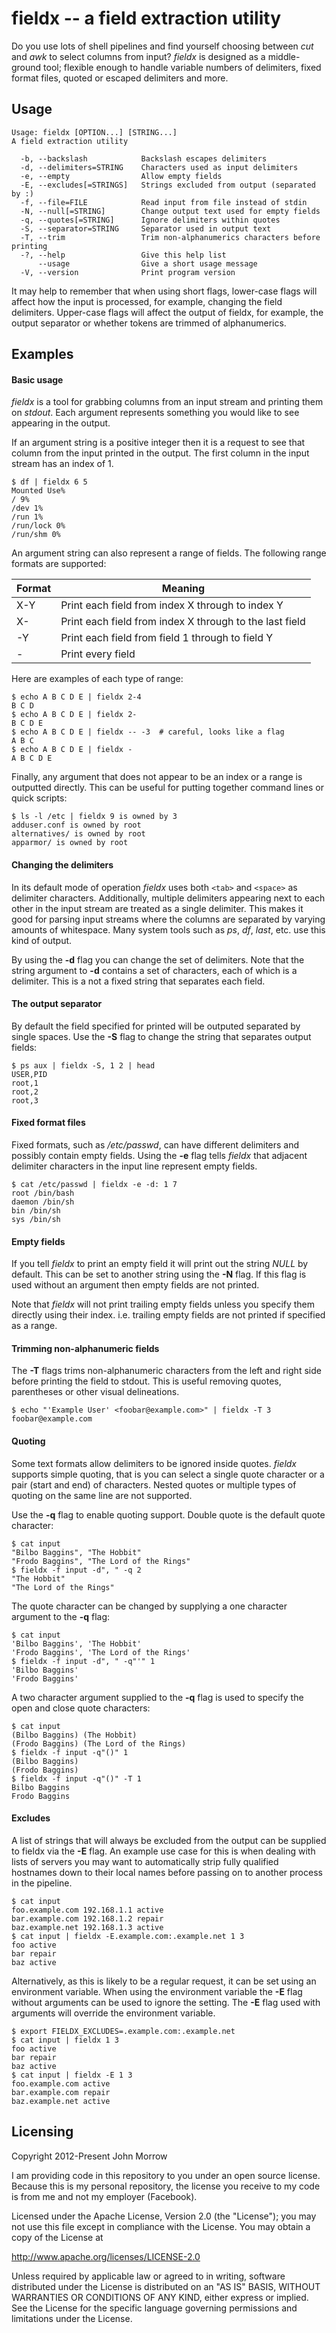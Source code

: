 # fieldx -- a field extraction utility

Do you use lots of shell pipelines and find yourself choosing between _cut_
and _awk_ to select columns from input? _fieldx_ is designed as a middle-ground
tool; flexible enough to handle variable numbers of delimiters, fixed format
files, quoted or escaped delimiters and more.

Usage
-----

```shell
Usage: fieldx [OPTION...] [STRING...]
A field extraction utility

  -b, --backslash            Backslash escapes delimiters
  -d, --delimiters=STRING    Characters used as input delimiters
  -e, --empty                Allow empty fields
  -E, --excludes[=STRINGS]   Strings excluded from output (separated by :)
  -f, --file=FILE            Read input from file instead of stdin
  -N, --null[=STRING]        Change output text used for empty fields
  -q, --quotes[=STRING]      Ignore delimiters within quotes
  -S, --separator=STRING     Separator used in output text
  -T, --trim                 Trim non-alphanumerics characters before printing
  -?, --help                 Give this help list
      --usage                Give a short usage message
  -V, --version              Print program version
```

It may help to remember that when using short flags, lower-case flags
will affect how the input is processed, for example, changing the field
delimiters. Upper-case flags will affect the output of fieldx, for example,
the output separator or whether tokens are trimmed of alphanumerics.

Examples
--------

#### Basic usage

_fieldx_ is a tool for grabbing columns from an input stream
and printing them on _stdout_. Each argument represents something
you would like to see appearing in the output.

If an argument string is a positive integer then it is a request
to see that column from the input printed in the output. The first
column in the input stream has an index of 1.

```shell
$ df | fieldx 6 5
Mounted Use%
/ 9%
/dev 1%
/run 1%
/run/lock 0%
/run/shm 0%
```

An argument string can also represent a range of fields.
The following range formats are supported:

| Format | Meaning                                                 |
|--------|---------------------------------------------------------|
| X-Y    | Print each field from index X through to index Y        |
| X-     | Print each field from index X through to the last field |
| -Y     | Print each field from field 1 through to field Y        |
| -      | Print every field                                       |

Here are examples of each type of range:

```shell
$ echo A B C D E | fieldx 2-4
B C D
$ echo A B C D E | fieldx 2-
B C D E
$ echo A B C D E | fieldx -- -3  # careful, looks like a flag
A B C
$ echo A B C D E | fieldx -
A B C D E
```

Finally, any argument that does not appear to be an index or
a range is outputted directly. This can be useful for putting
together command lines or quick scripts:

```shell
$ ls -l /etc | fieldx 9 is owned by 3
adduser.conf is owned by root
alternatives/ is owned by root
apparmor/ is owned by root
```

#### Changing the delimiters

In its default mode of operation _fieldx_ uses both `<tab>` and
`<space>` as delimiter characters. Additionally, multiple delimiters
appearing next to each other in the input stream are treated as
a single delimiter. This makes it good for parsing input streams
where the columns are separated by varying amounts of whitespace.
Many system tools such as _ps_, _df_, _last_, etc. use this kind
of output.

By using the __-d__ flag you can change the set of delimiters. Note
that the string argument to __-d__ contains a set of characters, each
of which is a delimiter. This is a not a fixed string that separates
each field.

#### The output separator

By default the field specified for printed will be outputed separated
by single spaces. Use the __-S__ flag to change the string that separates
output fields:

```shell
$ ps aux | fieldx -S, 1 2 | head
USER,PID
root,1
root,2
root,3
```

#### Fixed format files

Fixed formats, such as */etc/passwd*, can have different delimiters and
possibly contain empty fields. Using the __-e__ flag tells _fieldx_ that
adjacent delimiter characters in the input line represent empty fields.

```shell
$ cat /etc/passwd | fieldx -e -d: 1 7
root /bin/bash
daemon /bin/sh
bin /bin/sh
sys /bin/sh
```

#### Empty fields

If you tell _fieldx_ to print an empty field it will print out the string
*NULL* by default. This can be set to another string using the __-N__ flag.
If this flag is used without an argument then empty fields are not printed.

Note that _fieldx_ will not print trailing empty fields unless you specify
them directly using their index. i.e. trailing empty fields are not printed
if specified as a range.

#### Trimming non-alphanumeric fields

The __-T__ flags trims non-alphanumeric characters from the left and right side
before printing the field to stdout. This is useful removing quotes,
parentheses or other visual delineations.

```shell
$ echo "'Example User' <foobar@example.com>" | fieldx -T 3
foobar@example.com
```

#### Quoting

Some text formats allow delimiters to be ignored inside quotes.
_fieldx_ supports simple quoting, that is you can select a single
quote character or a pair (start and end) of characters. Nested
quotes or multiple types of quoting on the same line are not
supported.

Use the __-q__ flag to enable quoting support. Double quote is the
default quote character:

```shell
$ cat input
"Bilbo Baggins", "The Hobbit"
"Frodo Baggins", "The Lord of the Rings"
$ fieldx -f input -d", " -q 2
"The Hobbit"
"The Lord of the Rings"
```

The quote character can be changed by supplying a one character
argument to the __-q__ flag:

```shell
$ cat input
'Bilbo Baggins', 'The Hobbit'
'Frodo Baggins', 'The Lord of the Rings'
$ fieldx -f input -d", " -q"'" 1
'Bilbo Baggins'
'Frodo Baggins'
```

A two character argument supplied to the __-q__ flag is used to
specify the open and close quote characters:

```shell
$ cat input
(Bilbo Baggins) (The Hobbit)
(Frodo Baggins) (The Lord of the Rings)
$ fieldx -f input -q"()" 1
(Bilbo Baggins)
(Frodo Baggins)
$ fieldx -f input -q"()" -T 1
Bilbo Baggins
Frodo Baggins
```

#### Excludes

A list of strings that will always be excluded from the output can be supplied
to fieldx via the __-E__ flag. An example use case for this is when dealing with
lists of servers you may want to automatically strip fully qualified hostnames
down to their local names before passing on to another process in the pipeline.

```shell
$ cat input
foo.example.com 192.168.1.1 active
bar.example.com 192.168.1.2 repair
baz.example.net 192.168.1.3 active
$ cat input | fieldx -E.example.com:.example.net 1 3
foo active
bar repair
baz active
```

Alternatively, as this is likely to be a regular request, it can be set using an
environment variable. When using the environment variable the __-E__ flag without
arguments can be used to ignore the setting. The __-E__ flag used with arguments
will override the environment variable.

```shell
$ export FIELDX_EXCLUDES=.example.com:.example.net
$ cat input | fieldx 1 3
foo active
bar repair
baz active
$ cat input | fieldx -E 1 3
foo.example.com active
bar.example.com repair
baz.example.net active
```

Licensing
---------

Copyright 2012-Present John Morrow

I am providing code in this repository to you under an open source license.
Because this is my personal repository, the license you receive to my code
is from me and not my employer (Facebook).

Licensed under the Apache License, Version 2.0 (the "License");
you may not use this file except in compliance with the License.
You may obtain a copy of the License at

   http://www.apache.org/licenses/LICENSE-2.0

Unless required by applicable law or agreed to in writing, software
distributed under the License is distributed on an "AS IS" BASIS,
WITHOUT WARRANTIES OR CONDITIONS OF ANY KIND, either express or implied.
See the License for the specific language governing permissions and
limitations under the License.
